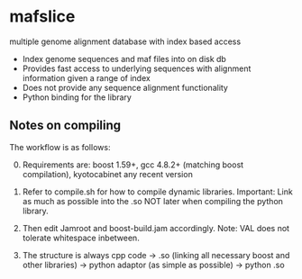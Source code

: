 # mafslice
multiple genome alignment database with index based access

* Index genome sequences and maf files into on disk db
* Provides fast access to underlying sequences with alignment information given a range of index
* Does not provide any sequence alignment functionality
* Python binding for the library


## Notes on compiling

The workflow is as follows:

0. Requirements are: boost 1.59+, gcc 4.8.2+ (matching boost compilation), kyotocabinet any recent version

1. Refer to compile.sh for how to compile dynamic libraries. 
    Important: Link as much as possible into the .so NOT later when compiling the python library.

2. Then edit Jamroot and boost-build.jam accordingly. Note: <token>VAL does not tolerate whitespace inbetween.

3. The structure is always cpp code -> .so (linking all necessary boost and other libraries) -> python adaptor (as simple as possible) -> python .so

